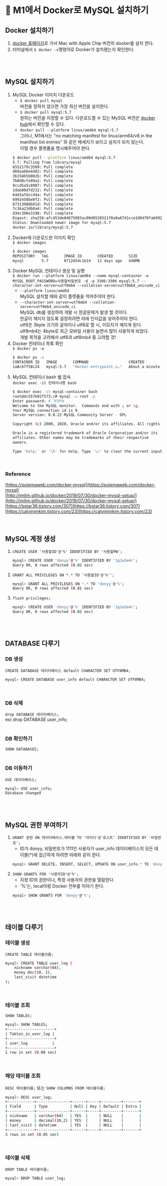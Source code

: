 # 🐳 M1에서 Docker로 MySQL 설치하기
## Docker 설치하기
1. [docker 홈페이지](https://www.docker.com/products/docker-desktop)로 가서 Mac with Apple Chip 버전의 docker를 설치 한다.
1. 터미널에서 `$ docker -v`명령어로 Docker가 설치됐는지 확인한다.  
<br>
<br>

## MySQL 설치하기
1. MySQL Docker 이미지 다운로드  
    - `$ docker pull mysql`  
    버전을 정하지 않으면 가장 최신 버전을 설치한다.
    - `$ docker pull mysql:5.7`  
    원하는 버전을 지정할 수 있다. 다운로드할 수 있는 MySQL 버전은 [docker hub](https://hub.docker.com/_/mysql/?tab=tags)에서 확인할 수 있다.
    - `docker pull --platform linux/amd64 mysql:5.7`  
    그러나, M1에서는 "no matching manifest for linux/arm64/v8 in the manifest list entries" 와 같은 메세지가 보이고 설치가 되지 않는다.  
    이럴 경우 플랫폼을 명시해주어야 한다.
    ```bash
    $ docker pull --platform linux/amd64 mysql:5.7
    5.7: Pulling from library/mysql
    6552179c3509: Pull complete
    d69aa66e4482: Pull complete
    3b19465b002b: Pull complete
    7b0d0cfe99a1: Pull complete
    9ccd5a5c8987: Pull complete
    2dab00d7d232: Pull complete
    64d3afdccd4a: Pull complete
    6992e58be0f2: Pull complete
    67313986b81d: Pull complete
    7c36a23db0a4: Pull complete
    d34c396e3198: Pull complete
    Digest: sha256:afc453de0d675083ac00d0538521f8a9a67d1cce180d70fab9925ebcc87a0eba
    Status: Downloaded newer image for mysql:5.7
    docker.io/library/mysql:5.7
    ```
1. Docker에 다운로드한 이미지 확인  
    `$ docker images`
    ```bash
    $ docker images
    REPOSITORY   TAG       IMAGE ID       CREATED       SIZE
    mysql        5.7       0712d5dc1b14   11 days ago   448MB
    ```
1. Docker MySQL 컨테이너 생성 및 실행  
    `$ docker run --platform linux/amd64 --name mysql-container -e MYSQL_ROOT_PASSWORD=사용할비밀번호 -d -p 3306:3306 mysql:5.7 --character-set-server=utf8mb4 --collation-server=utf8mb4_unicode_ci`  
    - `--platform linux/amd64`  
    MySQL 설치할 때와 같이 플랫폼을 적어주어야 한다.
    - `--character-set-server=utf8mb4 --collation-server=utf8mb4_unicode_ci`  
    MySQL db를 생성하여 개발 시 한글문제가 발생 할 것이다.  
    한글이 깨지지 않도록 설정하려면 아래 인자값을 넣어주어야 한다.  
    utf8은 3byte 크기의 글자이나 utf8로 할 시, 이모지가 깨지게 된다.  
    utf8mb4는 4byte로 최근 모바일 사용이 늘면서 많이 사용하게 되었다.  
    개발 목적을 고려해서 utf8과 utf8mb4 중 고려할 것!
1. Docker 컨테이너 목록 확인  
    `$ docker ps -a`
    ```bash
    $ docker ps -a
    CONTAINER ID   IMAGE       COMMAND                  CREATED              STATUS          PORTS                               NAMES
    1a8cb7f58c24   mysql:5.7   "docker-entrypoint.s…"   About a minute ago   Up 53 seconds   0.0.0.0:3306->3306/tcp, 33060/tcp   mysql-container
    ```
1.  MySQL 컨테이너 bash 쉘 접속  
    `docker exec -it 컨테이너명 bash`  
    ```bash
    $ docker exec -it mysql-container bash
    root@dc557b92f573:/# mysql -u root -p
    Enter password: # 계정PW
    Welcome to the MySQL monitor.  Commands end with ; or \g.
    Your MySQL connection id is 9
    Server version: 8.0.22 MySQL Community Server - GPL

    Copyright (c) 2000, 2020, Oracle and/or its affiliates. All rights reserved.

    Oracle is a registered trademark of Oracle Corporation and/or its
    affiliates. Other names may be trademarks of their respective
    owners.

    Type 'help;' or '\h' for help. Type '\c' to clear the current input statement.
    ```  
<br>

### Reference
[https://poiemaweb.com/docker-mysql](https://poiemaweb.com/docker-mysql)  
[http://jmlim.github.io/docker/2019/07/30/docker-mysql-setup/](http://jmlim.github.io/docker/2019/07/30/docker-mysql-setup/)  
[https://bstar36.tistory.com/307](https://bstar36.tistory.com/307)  
[https://calvinjmkim.tistory.com/23](https://calvinjmkim.tistory.com/23)  
<br>
<br>

## MySQL 계정 생성
1. `CREATE USER '사용할ID'@'%' IDENTIFIED BY '사용할PW';`  
    ```bash
    mysql> CREATE USER 'donyy'@'%' IDENTIFIED BY '1q2w3e4r';
    Query OK, 0 rows affected (0.02 sec)
    ```
1. `GRANT ALL PRIVILEGES ON *.* TO '사용할ID'@'%'';`  
    ```bash
    mysql> GRANT ALL PRIVILEGES ON *.* TO 'donyy'@'%';
    Query OK, 0 rows affected (0.01 sec)
    ```
1. `flush privileges;`  
    ```bash
    mysql> CREATE USER 'donyy'@'%' IDENTIFIED BY '1q2w3e4r';
    Query OK, 0 rows affected (0.02 sec)
    ```  
<br>
<br>

## DATABASE 다루기
### DB 생성
`CREATE DATABASE 데이터베이스 default CHARACTER SET UTF8MB4;`  
```bash
mysql> CREATE DATABASE user_info default CHARACTER SET UTF8MB4;
```  
<br>

### DB 삭제
`drop DATABASE 데이터베이스;`  
ex) drop DATABASE user_info;  
<br>

### DB 확인하기
`SHOW DATABASES;`  
<br> 

### DB 이동하기
`USE 데이터베이스;`
```bash
mysql> USE user_info;
Database changed
```
<br>
<br>

## MySQL 권한 부여하기
1. `GRANT 권한 ON 데이터베이스.테이블 TO '아이디'@'호스트' IDENTIFIED BY '비밀번호';`  
    - ID가 donyy, 비밀번호가 1111인 사용자가 user_info 데이터베이스의 모든 테이블(*)에 접근하게 하려면 아래와 같이 한다.
    ```bash
    mysql> GRANT DELETE, INSERT, SELECT, UPDATE ON user_info.* TO 'donyy'@'%'  IDENTIFIED BY '1111';  
    ```
1. `SHOW GRANTS FOR '사용자ID'@'%';`  
    - 지정 ID의 권한이나, 특정 사용자의 권한을 열람한다.
    - '%'는, local이랑 Docker 전부를 이야기 한다.
    ```bash
    mysql> SHOW GRANTS FOR 'donyy'@'%';
    ```
<br>
<br>

## 테이블 다루기
### 테이블 생성
`CREATE TABLE 테이블이름;`
```bash
mysql> CREATE TABLE user_log (
    nickname varchar(64),
    money dec(10, 2),
    last_visit datetime
);
```  
<br>

### 테이블 조회
`SHOW TABLES;`
```bash
mysql> SHOW TABLES;
+---------------------+
| Tables_in_user_log |
+---------------------+
| user_log           |
+---------------------+
1 row in set (0.00 sec)
```  
<br>

### 해당 테이블 조회
`DESC 테이블이름;` 또는 `SHOW COLUMNS FROM 테이블이름;`
```bash
mysql> DESC user_log;
+------------+---------------+------+-----+---------+-------+
| Field      | Type          | Null | Key | Default | Extra |
+------------+---------------+------+-----+---------+-------+
| nickname   | varchar(64)   | YES  |     | NULL    |       |
| money      | decimal(10,2) | YES  |     | NULL    |       |
| last_visit | datetime      | YES  |     | NULL    |       |
+------------+---------------+------+-----+---------+-------+
3 rows in set (0.05 sec)
```  
<br>

### 테이블 삭제
`DROP TABLE 테이블이름;`
```bash
mysql> DROP TABLE user_log;
```